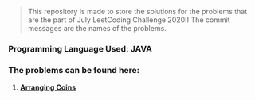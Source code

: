 > This repository is made to store the solutions for the problems that are the part of July LeetCoding Challenge 2020!!
> The commit messages are the names of the problems.

### Programming Language Used: JAVA

### The problems can be found here:

1. **[Arranging Coins](https://leetcode.com/problems/arranging-coins/)**
